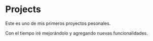 # Projects

Este es uno de mis primeros proyectos pesonales.

Con el tiempo iré mejorándolo y agregando nuevas funcionalidades.
